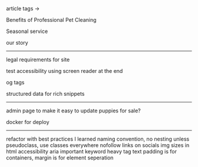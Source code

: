 article tags ->

Benefits of Professional Pet Cleaning

Seasonal service

our story

---

legal requirements for site

test accessibility using screen reader at the end

og tags

structured data for rich snippets

---

admin page to make it easy to update puppies for sale?

docker for deploy

---

refactor with best practices I learned
naming convention, no nesting unless pseudoclass, use classes everywhere
nofollow links on socials
img sizes in html
accessibility aria
important keyword heavy tag text
padding is for containers, margin is for element seperation
